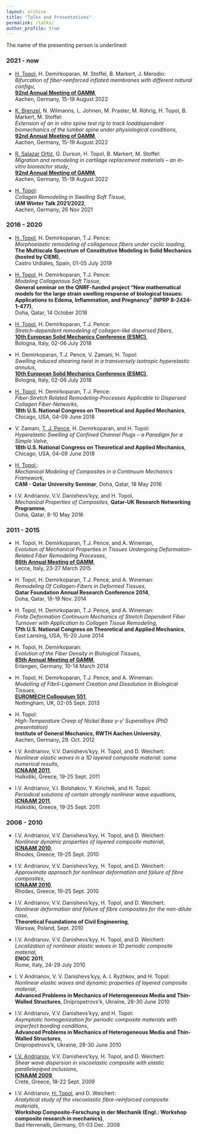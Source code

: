 ```yaml
---
layout: archive
title: "Talks and Presentations"
permalink: /talks/
author_profile: true
---
```


The name of the presenting person is underlined:

### 2021 - now

* <ins>H. Topol</ins>, H. Demirkoparan, M. Stoffel, B. Markert, J. Merodio:<br/>
_Bifurcation of fiber-reinforced inflated membranes with different natural configu_,<br/>
[**92nd Annual Meeting of GAMM**](https://jahrestagung.gamm-ev.de/annual-meeting-2022/annual-meeting/),<br/>
Aachen, Germany, 15-19 August 2022

* <ins>K. Brenzel</ins>, N. Wilmanns, L. Johnen, M. Praster, M. Röhrig, H. Topol, B. Markert, M. Stoffel:<br/>
_Extension of an in vitro spine test rig to track loaddependent biomechanics of the lumbar spine under
physiological conditions_,<br/>
[**92nd Annual Meeting of GAMM**](https://jahrestagung.gamm-ev.de/annual-meeting-2022/annual-meeting/),<br/>
Aachen, Germany, 15-19 August 2022

* <ins>R. Salazar Ortiz</ins>, G. Dursun, H. Topol, B. Markert, M. Stoffel:<br/>
_Migration and remodeling in cartilage replacement materials – an in-vitro bioreactor
study_,<br/>
[**92nd Annual Meeting of GAMM**](https://jahrestagung.gamm-ev.de/annual-meeting-2022/annual-meeting/),<br/>
Aachen, Germany, 15-19 August 2022

* <ins>H. Topol</ins>:<br/>
_Collagen Remodeling in Swelling Soft Tissue_,<br/>
**IAM Winter Talk 2021/2022**,<br/>
Aachen, Germany, 26 Nov 2021<br/>

### 2016 - 2020

* <ins>H. Topol</ins>, H. Demirkoparan, T.J. Pence:<br/>
_Morphoelastic remodeling of collagenous fibers under cyclic loading_,<br/>
**The Multiscale Spectrum of Constitutive Modeling in Solid Mechanics (hosted by CIEM)**,<br/>
Castro Urdiales, Spain, 01-05 July 2019<br/>

* <ins>H. Topol</ins>, H. Demirkoparan, T.J. Pence:<br/>
_Modeling Collagenous Soft Tissue_,<br/>
**General seminar on the QNRF-funded project “New mathematical models for the large strain swelling
response of biological tissues: Applications to Edema, Inflammation, and Pregnancy” (NPRP 8-2424-1-477)**,<br/>
Doha, Qatar, 14 October 2018

* <ins>H. Topol</ins>, H. Demirkoparan, T.J. Pence:<br/>
_Stretch-dependent remodeling of collagen-like dispersed fibers_,<br/>
**[10th European Solid Mechanics Conference (ESMC)](https://euromech.org/conferences/ESMC/ESMC10)**,<br/>
Bologna, Italy, 02-06 July 2018

* H. Demirkoparan, T.J. Pence, V. Zamani, H. Topol:<br/>
_Swelling induced shearing twist in a transversely isotropic hyperelastic annulus_,<br/>
**[10th European Solid Mechanics Conference (ESMC)](https://euromech.org/conferences/ESMC/ESMC10)**,<br/>
Bologna, Italy, 02-06 July 2018<br/>

* <ins>H. Topol</ins>, H. Demirkoparan, T.J. Pence:<br/>
_Fiber-Stretch Related Remodeling-Processes Applicable to Dispersed Collagen Fiber-Networks_,<br/>
**18th U.S. National Congress on Theoretical and Applied Mechanics**,<br/>
Chicago, USA, 04-09 June 2018<br/>

* V. Zamani, <ins>T. J. Pence</ins>, H. Demirkoparan, and H. Topol:<br/>
_Hyperelastic Swelling of Confined Channel Plugs – a Paradigm for a Simple Valve_,<br/>
**18th U.S. National Congress on Theoretical and Applied Mechanics**,<br/>
Chicago, USA, 04-09 June 2018<br/>

* <ins>H. Topol</ins>,:<br/>
_Mechanical Modeling of Composites in a Continuum Mechanics Framework_,<br/>
**CAM - Qatar University Seminar**,
Doha, Qatar, 18 May 2016<br/>

* I.V. Andrianov, V.V. Danishevs’kyy, and H. Topol,<br/>
_Mechanical Properties of Composites_,
**Qatar-UK Research Networking Programme**,<br/>
Doha, Qatar, 8-10 May 2016<br/>

### 2011 - 2015

* H. Topol, H. Demirkoparan, T.J. Pence, and A. Wineman,<br/>
_Evolution of Mechanical Properties in Tissues Undergoing Deformation-Related Fiber Remodeling Processes_,<br/>
**[86th Annual Meeting of GAMM](https://jahrestagung.gamm-ev.de/annual-meeting-2015/annual-meeting/)**,<br/>
Lecce, Italy, 23-27 March 2015<br/>

* H. Topol, H. Demirkoparan, T.J. Pence, and A. Wineman:<br/>
_Remodeling Of Collagen-Fibers in Deformed Tissues_,<br/>
**Qatar Foundation Annual Research Conference 2014**,<br/>
Doha, Qatar, 18-19 Nov. 2014<br/>

* H. Topol, H. Demirkoparan, T.J. Pence, and A. Wineman:<br/>
_Finite Deformation Continuum Mechanics of Stretch Dependent Fiber Turnover with Application to Collagen Tissue Remodeling_,<br/>
**17th U.S. National Congress on Theoretical and Applied Mechanics**,<br/>
East Lansing, USA, 15-20 June 2014<br/>

* H. Topol, H. Demirkoparan:<br/>
_Evolution of the Fiber Density in Biological Tissues_,<br/>
**[85th Annual Meeting of GAMM](https://jahrestagung.gamm-ev.de/annual-meeting-2014/annual-meeting/)**,<br/>
Erlangen, Germany, 10-14 March 2014

* H. Topol, H. Demirkoparan, T.J. Pence, and A. Wineman:<br/>
_Modelling of Fibril-Ligament Creation and Dissolution in Biological Tissues_,<br/>
**[EUROMECH Colloquium 551](https://euromech.org/colloquia/2013/551)**,<br/>
Nottingham, UK, 02-05 Sept. 2013<br/>

* H. Topol:<br/>
_High-Temperature Creep of Nickel Base γ-γ′ Superalloys (PhD presentation)_<br/>
**Institute of General Mechanics, RWTH Aachen University**,<br/>
Aachen, Germany, 29. Oct. 2012<br/>

* I.V. Andrianov, V.V. Danishevs’kyy, H. Topol, and D. Weichert:<br/>
_Nonlinear elastic waves in a 1D layered composite material: some numerical results_,<br/>
**[ICNAAM 2011](http://history.icnaam.org/icnaam_2011/index.htm)**,<br/>
Halkidiki, Greece, 19-25 Sept. 2011<br/>

* I.V. Andrianov, V.I. Bolshakov, Y. Kirichek, and H. Topol:<br/>
_Periodical solutions of certain strongly nonlinear wave equations_,<br/>
**[ICNAAM 2011](http://history.icnaam.org/icnaam_2011/index.htm)**,<br/>
Halkidiki, Greece, 19-25 Sept. 2011<br/>

### 2008 - 2010

* I.V. Andrianov, V.V. Danishevs’kyy, H. Topol, and D. Weichert:<br/>
_Nonlinear dynamic properties of layered composite material_,<br/>
**[ICNAAM 2010](http://history.icnaam.org/icnaam_2010/index.htm)**,<br/>
Rhodes, Greece, 19-25 Sept. 2010<br/>

* I.V. Andrianov, V.V. Danishevs’kyy, H. Topol, and D. Weichert:<br/>
_Approximate approach for nonlinear deformation and failure of fibre composites_,<br/>
**[ICNAAM 2010](http://history.icnaam.org/icnaam_2010/index.htm)**,<br/>
Rhodes, Greece, 19-25 Sept. 2010<br/>

* I.V. Andrianov, V.V. Danishevs’kyy, H. Topol, and D. Weichert:<br/>
_Nonlinear deformation and failure of fibre composites for the non-dilute case_,<br/>
**Theoretical Foundations of Civil Engineering**,<br/>
Warsaw, Poland, Sept. 2010<br/>

* I.V. Andrianov, V.V. Danishevs’kyy, H. Topol, and D. Weichert:<br/>
_Localization of nonlinear elastic waves in 1D periodic composite material_,<br/>
**ENOC 2011**,<br/>
Rome, Italy, 24-29 July 2010<br/>

* I. V Andrianov, V. V. Danishevs’kyy, A. I. Ryzhkov, and H. Topol:<br/>
_Nonlinear elastic waves and dynamic properties of layered composite material_,<br/>
**Advanced Problems in Mechanics of Heterogeneous Media and Thin-Walled Structures**,
Dnipropetrovs’k, Ukraine, 28-30 June 2010<br/>

* I.V. Andrianov, V.V. Danishevs’kyy, and H. Topol:<br/>
_Asymptotic homogenization for periodic composite materials with imperfect bonding conditions_,<br/>
**Advanced Problems in Mechanics of Heterogeneous Media and Thin-Walled Structures**,<br/>
Dnipropetrovs’k, Ukraine, 28-30 June 2010<br/>

* <ins>I.V. Andrianov</ins>, V.V. Danishevs’kyy, H. Topol, and D. Weichert:<br/>
_Shear wave dispersion in viscoelastic composite with elastic parallelepiped inclusions_,<br/>
**[ICNAAM 2009](http://history.icnaam.org/icnaam_2009/index.htm)**,<br/>
Crete, Greece, 18-22 Sept. 2009<br/>

* I.V. Andrianov, <ins>H. Topol</ins>, and D. Weichert:<br/>
_Analytical study of the viscoelastic fibre-reinforced composite materials_,<br/>
**Workshop Composite-Forschung in der Mechanik (Engl.: Workshop composite research in mechanics)**,<br/>
Bad Herrenalb, Germany, 01-03 Dec. 2008





